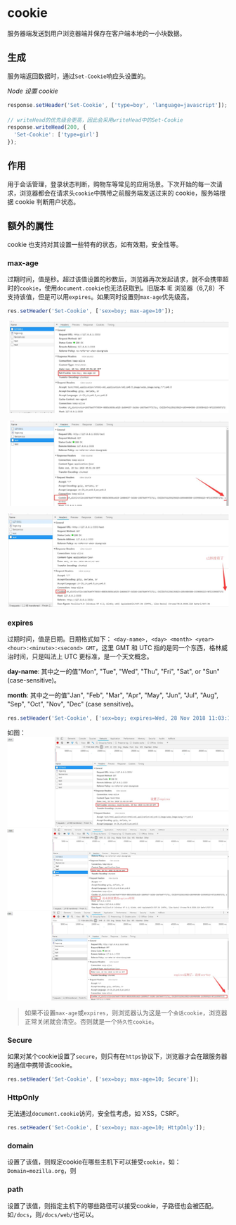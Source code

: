 # cookie

服务器端发送到用户浏览器端并保存在客户端本地的一小块数据。

## 生成

服务端返回数据时，通过`Set-Cookie`响应头设置的。

_Node 设置 cookie_

```js
response.setHeader('Set-Cookie', ['type=boy', 'language=javascript']);

// writeHead的优先级会更高，因此会采用writeHead中的Set-Cookie
response.writeHead(200, {
  'Set-Cookie': ['type=girl']
});
```

## 作用

用于会话管理，登录状态判断，购物车等常见的应用场景。下次开始的每一次请求，浏览器都会在请求头`cookie`中携带之前服务端发送过来的 cookie，服务端根据 cookie 判断用户状态。

## 额外的属性

cookie 也支持对其设置一些特有的状态，如有效期，安全性等。

### max-age

过期时间，值是秒。超过该值设置的秒数后，浏览器再次发起请求，就不会携带超时的`cookie`，使用`document.cookie`也无法获取到。旧版本 IE 浏览器（6,7,8）不支持该值，但是可以用`expires`。如果同时设置则`max-age`优先级高。

```js
res.setHeader('Set-Cookie', ['sex=boy; max-age=10']);
```

<!-- 三张图，测试了下`max-age`在浏览器上的表现。 -->

![max-age](./img/cookie-1.jpg)

![max-age](./img/cookie-2.jpg)

![max-age](./img/cookie-3.jpg)

### expires

过期时间，值是日期。日期格式如下：
`<day-name>, <day> <month> <year> <hour>:<minute>:<second> GMT`，这里 GMT 和 UTC 指的是同一个东西，格林威治时间，只是叫法上 UTC 更标准，是一个天文概念。

__day-name__: 其中之一的值"Mon", "Tue", "Wed", "Thu", "Fri", "Sat", or "Sun" (case-sensitive)。

__month__: 其中之一的值"Jan", "Feb", "Mar", "Apr", "May", "Jun", "Jul", "Aug", "Sep", "Oct", "Nov", "Dec" (case sensitive)。

```js
res.setHeader('Set-Cookie', ['sex=boy; expires=Wed, 28 Nov 2018 11:03:10 GMT']);
```

如图：
![expires](./img/expires-1.jpg)
![expires](./img/expires-2.jpg)
![expires](./img/expires-3.jpg)

> 如果不设置`max-age`或`expires`，则浏览器认为这是一个`会话cookie`，浏览器正常关闭就会清空。否则就是一个`持久性cookie`。

### Secure
如果对某个cookie设置了`secure`，则只有在`https`协议下，浏览器才会在跟服务器的通信中携带该cookie。

```js
res.setHeader('Set-Cookie', ['sex=boy; max-age=10; Secure']);
```

### HttpOnly
无法通过`document.cookie`访问，安全性考虑，如 XSS，CSRF。
```js
res.setHeader('Set-Cookie', ['sex=boy; max-age=10; HttpOnly']);
```

### domain
设置了该值，则规定cookie在哪些主机下可以接受`cookie`，如：`Domain=mozilla.org`，则

### path
设置了该值，则指定主机下的哪些路径可以接受cookie，子路径也会被匹配。如`/docs`，则`/docs/web/`也可以。
